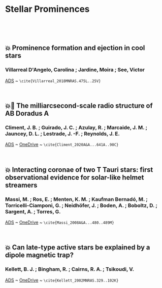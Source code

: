 # Stellar Prominences

&nbsp;
 
&nbsp;
  
## :boom: Prominence formation and ejection in cool stars  
### Villarreal D'Angelo, Carolina ; Jardine, Moira ; See, Victor 

[ADS](https://ui.adsabs.harvard.edu/abs/2018MNRAS.475L..25V/abstract)
~ `\cite{Villarreal_2018MNRAS.475L..25V}`

&nbsp;

## :boom::milky_way: The milliarcsecond-scale radio structure of AB Doradus A 
###  Climent, J. B. ; Guirado, J. C. ; Azulay, R. ; Marcaide, J. M. ; Jauncey, D. L. ; Lestrade, J. -F. ; Reynolds, J. E. 
[ADS](https://ui.adsabs.harvard.edu/abs/2020A%26A...641A..90C/abstract) ~ 
[OneDrive](https://universityofstandrews907-my.sharepoint.com/:b:/r/personal/cb432_st-andrews_ac_uk/Documents/Prominance%20Papers/aa37542-20.pdf?csf=1&web=1&e=1tQeFR)
~ `\cite{Climent_2020A&A...641A..90C}`

&nbsp;

## :boom: Interacting coronae of two T Tauri stars: first observational evidence for solar-like helmet streamers 
###  Massi, M. ; Ros, E. ; Menten, K. M. ; Kaufman Bernadó, M. ; Torricelli-Ciamponi, G. ; Neidhöfer, J. ; Boden, A. ; Boboltz, D. ; Sargent, A. ; Torres, G.
[ADS](https://ui.adsabs.harvard.edu/abs/2008A%26A...480..489M/abstract) ~ 
[OneDrive](https://universityofstandrews907-my.sharepoint.com/:b:/r/personal/cb432_st-andrews_ac_uk/Documents/Prominance%20Papers/aa8637-07.pdf?csf=1&web=1&e=LyaU9J)
~ `\cite{Massi_2008A&A...480..489M}`

&nbsp;

## :boom: Can late-type active stars be explained by a dipole magnetic trap? 
###  Kellett, B. J. ; Bingham, R. ; Cairns, R. A. ; Tsikoudi, V. 
[ADS](https://ui.adsabs.harvard.edu/abs/2002MNRAS.329..102K/abstract) ~ 
[OneDrive](https://universityofstandrews907-my.sharepoint.com/:b:/r/personal/cb432_st-andrews_ac_uk/Documents/Prominance%20Papers/kellett_2002.pdf?csf=1&web=1&e=zlbsI9)
~ `\cite{Kellett_2002MNRAS.329..102K}`








